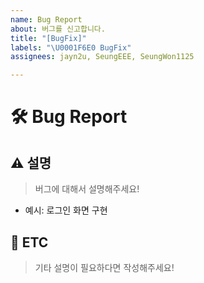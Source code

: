 ```yaml
---
name: Bug Report
about: 버그를 신고합니다.
title: "[BugFix]"
labels: "\U0001F6E0️ BugFix"
assignees: jayn2u, SeungEEE, SeungWon1125

---
```


# 🛠️ Bug Report

## ⚠️ 설명

> 버그에 대해서 설명해주세요!

- 예시: 로그인 화면 구현

## 📝 ETC

> 기타 설명이 필요하다면 작성해주세요!
